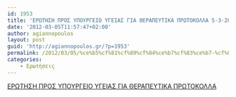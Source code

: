 ```yaml
---
id: 1953
title: 'ΕΡΩΤΗΣΗ ΠΡΟΣ ΥΠΟΥΡΓΕΙΟ ΥΓΕΙΑΣ ΓΙΑ ΘΕΡΑΠΕΥΤΙΚΑ ΠΡΩΤΟΚΟΛΛΑ 5-3-2012'
date: '2012-03-05T11:57:47+02:00'
author: agiannopoulos
layout: post
guid: 'http://agiannopoulos.gr/?p=1953'
permalink: /2012/03/05/%ce%b5%cf%81%cf%89%cf%84%ce%b7%cf%83%ce%b7-%cf%80%cf%81%ce%bf%cf%83-%cf%85%cf%80%ce%bf%cf%85%cf%81%ce%b3%ce%b5%ce%b9%ce%bf-%cf%85%ce%b3%ce%b5%ce%b9%ce%b1%cf%83-%ce%b3%ce%b9%ce%b1-%ce%b8%ce%b5%cf%81/
categories:
    - Ερωτήσεις
---
```


[ΕΡΩΤΗΣΗ ΠΡΟΣ ΥΠΟΥΡΓΕΙΟ ΥΓΕΙΑΣ ΓΙΑ ΘΕΡΑΠΕΥΤΙΚΑ ΠΡΩΤΟΚΟΛΛΑ](/wp-content/uploads/2012/04/cf80cf81cebfcf83-cf85ceb3ceb5ceb9ceb1cf83-ceb3ceb9ceb1-ceb8ceb5cf81ceb1cf80ceb5cf85cf84ceb9cebaceb1-cf80cf81cf89cf84cebfcebacebfcebb.doc)